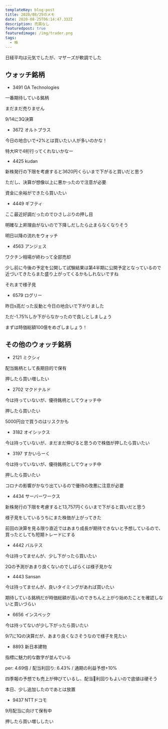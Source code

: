 ```yaml
---
templateKey: blog-post
title: 2020/08/25のメモ
date: 2020-08-25T06:14:47.332Z
description: 売買なし
featuredpost: true
featuredimage: /img/trader.png
tags:
  - 株
---
```

日経平均は元気でしたが、マザーズが軟調でした

## ウォッチ銘柄

* 3491 GA Technologies

一番期待している銘柄

まだまだ売りません

9/14に3Q決算

* 3672 オルトプラス

今日の地合いで+2%とは買いたい人が多いのかな！

特大IRで4桁行ってくれないかなー

* 4425 kudan

新株発行の下限を考慮すると3620円くらいまで下がると買いだと思う

ただし、決算が想像以上に悪かったので注意が必要

資金に余裕ができたら買いたい

* 4449 ギフティ

ここ最近好調だったのでひさしぶりの押し目

明確な上昇理由がないので下降しだしたら止まらなくなりそう

明日以降の流れをウォッチ

* 4563 アンジェス

ワクチン相場が終わって全部売却

少し前に今後の予定を公開して試験結果は第4半期に公開予定となっているので近づいてきたらまた盛り上がってくるかもしれないですね

それまで様子見

* 6579 ログリー

昨日s高だった反動と今日の地合いで下がりました

ただ-1.75%しか下がらなかったので良しとしましょう

まずは時価総額100億をめざしましょう！

## その他のウォッチ銘柄

* 2121 ミクシィ

配当銘柄として長期目的で保有

押したら買い増したい

* 2702 マクドナルド

今は持っていないが、優待銘柄としてウォッチ中

押したら買いたい

5000円台で買うのはリスクかも

* 3182 オイシックス

今は持っていないが、まだまだ伸びると思うので株価が押したら買いたい

* 3197 すかいらーく

今は持っていないが、優待銘柄としてウォッチ中

押したら買いたい

コロナの影響がかなり出ているので優待の改悪に注意が必要

* 4434 サーバーワークス

新株発行の下限を考慮すると13,757円くらいまで下がると買いだと思う

様子見をしているうちにまた株価が上がってきた

前回の決算を見る限り直近ではあまり成長が期待できないと予想しているので、買ったとしても短期トレードにする

* 4442 バルテス

今は持ってませんが、少し下がったら買いたい

2Qの予測があまり良くないのでしばらくは様子見かな

* 4443 Sansan

今は持ってませんが、良いタイミングがあれば買いたい

期待している銘柄だが時価総額が高いのできちんと上がり始めたことを確認しないと買いづらい

* 6656 インスペック

今は持ってないが少し下がったら買いたい

9/7に1Qの決算だが、あまり良くなさそうなので様子を見たい

* 8893 新日本建物

指標に魅力的な数字が並んでいる

per: 4.69倍 / 配当利回り: 6.43% / 通期の利益予想+10%

四季報の予想でも売上が伸びているし、配当利回りもよいので底値は硬そう

本日、少し追加したのであとは放置

* 9437 NTTドコモ

9月配当に向けて保有中

押したら買い増ししたい